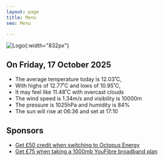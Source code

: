 ```yaml
---
layout: page
title: Menu
seo: Menu

---
```


![Logo](/images/logo.jpg){:width="832px"}

<!-- weather_marker starts -->
## On Friday, 17 October 2025

- The average temperature today is 12.03˚C,
- With highs of 12.77˚C and lows of 10.95˚C,
- It may feel like 11.48˚C with overcast clouds
- The wind speed is 1.34m/s and visibility is 10000m
- The pressure is 1025hPa and humidity is 84%
- The sun will rise at 06:36 and set at 17:10

<!-- weather_marker ends -->

## Sponsors

- [Get £50 credit when switching to Octopus Energy](https://bit.ly/3oD1nnS)
- [Get £75 when taking a 1000mb YouFibre broadband plan](https://aklam.io/91zWhU?)
